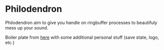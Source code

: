 # Philodendron

Philodendron aim to give you handle on ringbuffer processes to beautifuly mess up your sound.

Boiler plate from [here](https://github.com/tomoyanonymous/juce_cmake_vscode_example) with some additional personal stuff (save state, logo, etc.)
